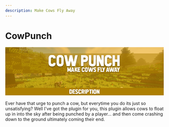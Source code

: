 ```yaml
---
description: Make Cows Fly Away
---
```


# CowPunch

![](<../../.gitbook/assets/title (3).png>)

Ever have that urge to punch a cow, but everytime you do its just so unsatisfying? Well I've got the plugin for you, this plugin allows cows to float up in into the sky after being punched by a player... and then come crashing down to the ground ultimately coming their end.
